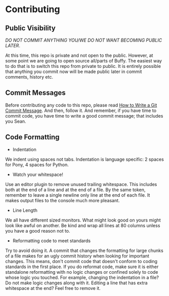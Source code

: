 # Contributing

## Public Visibility

*DO NOT COMMIT ANYTHING YOU/WE DO NOT WANT BECOMING PUBLIC LATER*.

At this time, this repo is private and not open to the public. However, at some
point we are going to open source all/parts of Buffy. The easiest way to do that
is to switch this repo from private to public. It is entirely possible that
anything you commit now will be made public later in commit comments, history
etc. 

## Commit Messages

Before contributing any code to this repo, please read 
[How to Write a Git Commit Message](http://chris.beams.io/posts/git-commit/).
And then, follow it. And remember, if you have time to commit code, you have
time to write a good commit message; that includes you Sean.

## Code Formatting

* Indentation

We indent using spaces not tabs. Indentation is language specific: 2 spaces for
Pony, 4 spaces for Python.

* Watch your whitespace!

Use an editor plugin to remove unused trailing whitespace. This includes both at
the end of a line and at the end of a file. By the same token, remember to leave
a single newline only line at the end of each file. It makes output files to the
console much more pleasant.

* Line Length

We all have different sized monitors. What might look good on yours might look
like awful on another. Be kind and wrap all lines at 80 columns unless you
have a good reason not to.

* Reformatting code to meet standards

Try to avoid doing it. A commit that changes the formatting for large chunks of
a file makes for an ugly commit history when looking for important changes. This
means, don't commit code that doesn't conform to coding standards in the first
place. If you do reformat code, make sure it is either standalone reformatting
with no logic changes or confined solely to code whose logic you touched. For
example, changing the indentation in a file? Do not make logic changes along
with it. Editing a line that has extra whitespace at the end? Feel free to
remove it.
